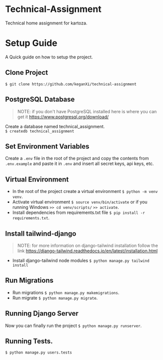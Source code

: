 # Technical-Assignment
Technical home assignment for kartoza.

# Setup Guide
A Quick guide on how to setup the project.

## Clone Project
```$ git clone https://github.com/keganXi/technical-assignment```

## PostgreSQL Database
> NOTE: if you don't have PostgreSQL installed here is where you can get it https://www.postgresql.org/download/<br>

Create a database named technical_assignment.<br>
```$ createdb technical_assignment```

## Set Environment Variables
Create a ```.env``` file in the root of the project and copy the contents from ```.env.example``` and paste it in ```.env``` and insert all secret keys, api keys, etc.

## Virtual Environment
- In the root of the project create a virtual environment ```$ python -m venv venv```.
- Activate virtual environment ```$ source venv/bin/activate``` or if you running Windows ```>> cd venv/scripts/``` ```>> activate```.
- Install dependencies from requirements.txt file ```$ pip install -r requirements.txt```.

## Install tailwind-django
>NOTE: for more information on django-tailwind installation follow the link https://django-tailwind.readthedocs.io/en/latest/installation.html
- Install django-tailwind node modules ```$ python manage.py tailwind install```

## Run Migrations
- Run migrations ```$ python manage.py makemigrations```.
- Run migrate ```$ python manage.py migrate```.

## Running Django Server
Now you can finally run the project ```$ python manage.py runserver```.

## Running Tests.
```$ python manage.py users.tests```





